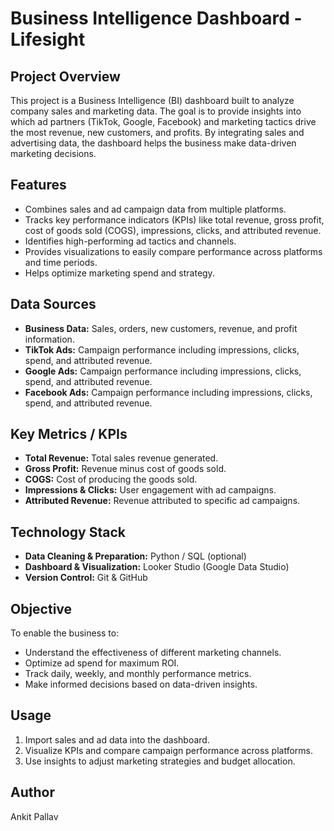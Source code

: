# Business Intelligence Dashboard - Lifesight

## Project Overview
This project is a Business Intelligence (BI) dashboard built to analyze company sales and marketing data. The goal is to provide insights into which ad partners (TikTok, Google, Facebook) and marketing tactics drive the most revenue, new customers, and profits. By integrating sales and advertising data, the dashboard helps the business make data-driven marketing decisions.

## Features
- Combines sales and ad campaign data from multiple platforms.
- Tracks key performance indicators (KPIs) like total revenue, gross profit, cost of goods sold (COGS), impressions, clicks, and attributed revenue.
- Identifies high-performing ad tactics and channels.
- Provides visualizations to easily compare performance across platforms and time periods.
- Helps optimize marketing spend and strategy.

## Data Sources
- **Business Data:** Sales, orders, new customers, revenue, and profit information.
- **TikTok Ads:** Campaign performance including impressions, clicks, spend, and attributed revenue.
- **Google Ads:** Campaign performance including impressions, clicks, spend, and attributed revenue.
- **Facebook Ads:** Campaign performance including impressions, clicks, spend, and attributed revenue.

## Key Metrics / KPIs
- **Total Revenue:** Total sales revenue generated.
- **Gross Profit:** Revenue minus cost of goods sold.
- **COGS:** Cost of producing the goods sold.
- **Impressions & Clicks:** User engagement with ad campaigns.
- **Attributed Revenue:** Revenue attributed to specific ad campaigns.

## Technology Stack
- **Data Cleaning & Preparation:** Python / SQL (optional)
- **Dashboard & Visualization:** Looker Studio (Google Data Studio)
- **Version Control:** Git & GitHub

## Objective
To enable the business to:
- Understand the effectiveness of different marketing channels.
- Optimize ad spend for maximum ROI.
- Track daily, weekly, and monthly performance metrics.
- Make informed decisions based on data-driven insights.

## Usage
1. Import sales and ad data into the dashboard.
2. Visualize KPIs and compare campaign performance across platforms.
3. Use insights to adjust marketing strategies and budget allocation.

## Author
Ankit Pallav
